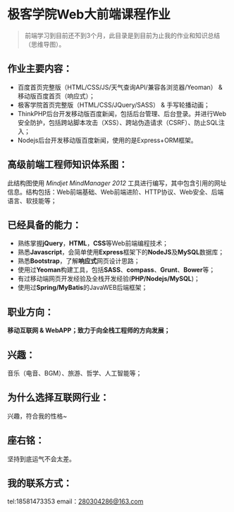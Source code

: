 # 极客学院Web大前端课程作业

> 前端学习到目前还不到3个月，此目录是到目前为止我的作业和知识总结（思维导图）。

作业主要内容：
-------

 - 百度首页完整版（HTML/CSS/JS/天气查询API/兼容各浏览器/Yeoman） & 移动版百度首页（响应式）；
 - 极客学院首页完整版（HTML/CSS/JQuery/SASS） & 手写轮播动画；
 - ThinkPHP后台开发移动版百度新闻，包括后台管理、后台登录。并进行Web安全防护，包括跨站脚本攻击（XSS）、跨站伪造请求（CSRF）、防止SQL注入；
 - Nodejs后台开发移动版百度新闻，使用的是Express+ORM框架。

高级前端工程师知识体系图：
-------------

此结构图使用 *Mindjet MindManager 2012* 工具进行编写，其中包含引用的网址信息。结构包括：Web前端基础、Web前端进阶、HTTP协议、Web安全、后端语言、软技能等；

已经具备的能力：
--------

 - 熟练掌握**jQuery**，**HTML**，**CSS**等Web前端编程技术；
 - 熟悉**Javascript**，会简单使用**Express**框架下的**NodeJS**及**MySQL**数据库；
 - 熟悉**Bootstrap**，了解**响应式**网页设计思路；
 - 使用过**Yeoman**构建工具，包括**SASS**、**compass**、**Grunt**、**Bower**等；
 - 有过移动端网页开发经验及全栈开发经验(**PHP/Nodejs/MySQL**)；
 - 使用过**Spring/MyBatis**的JavaWEB后端框架；

职业方向：
-----

**移动互联网 & WebAPP；致力于向全栈工程师的方向发展；**

兴趣：
---

音乐（电音、BGM）、旅游、哲学、人工智能等；

为什么选择互联网行业：
-----------

兴趣，符合我的性格~

座右铭：
----

坚持到底运气不会太差。


我的联系方式：
------

tel:18581473353
email：280304286@163.com